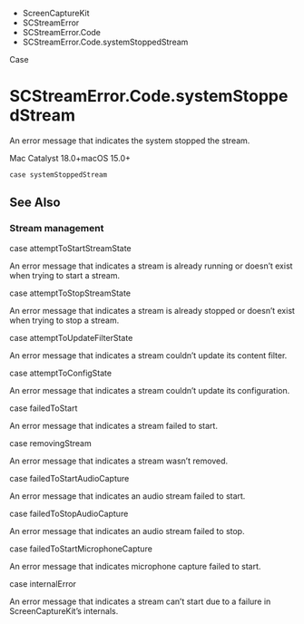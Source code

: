 

- ScreenCaptureKit
- SCStreamError
- SCStreamError.Code
-  SCStreamError.Code.systemStoppedStream 

Case

# SCStreamError.Code.systemStoppedStream

An error message that indicates the system stopped the stream.

Mac Catalyst 18.0+macOS 15.0+

``` source
case systemStoppedStream
```

## See Also

### Stream management

case attemptToStartStreamState

An error message that indicates a stream is already running or doesn’t exist when trying to start a stream.

case attemptToStopStreamState

An error message that indicates a stream is already stopped or doesn’t exist when trying to stop a stream.

case attemptToUpdateFilterState

An error message that indicates a stream couldn’t update its content filter.

case attemptToConfigState

An error message that indicates a stream couldn’t update its configuration.

case failedToStart

An error message that indicates a stream failed to start.

case removingStream

An error message that indicates a stream wasn’t removed.

case failedToStartAudioCapture

An error message that indicates an audio stream failed to start.

case failedToStopAudioCapture

An error message that indicates an audio stream failed to stop.

case failedToStartMicrophoneCapture

An error message that indicates microphone capture failed to start.

case internalError

An error message that indicates a stream can’t start due to a failure in ScreenCaptureKit’s internals.

